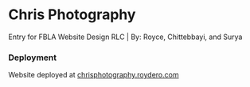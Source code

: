 # Chris Photography
Entry for FBLA Website Design RLC | By: Royce, Chittebbayi, and Surya

### Deployment 
Website deployed at [chrisphotography.roydero.com](https://chrisphotography.roydero.com) 
